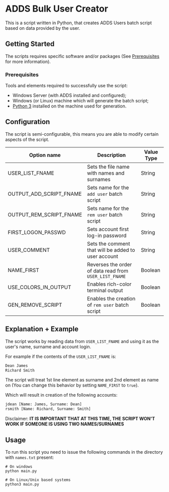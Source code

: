 # ADDS Bulk User Creator

This is a script written in Python, that creates ADDS Users batch script based on data provided by the user.

## Getting Started

The scripts requires specific software and/or packages (See [Prerequisites](#prerequisites) for more information).

### Prerequisites

Tools and elements required to successfully use the script:

* Windows Server (with ADDS installed and configured);
* Windows (or Linux) machine which will generate the batch script;
* [Python 3](https://www.python.org/) installed on the machine used for generation.

## Configuration

The script is semi-configurable, this means you are able to modify certain aspects of the script.

| Option name               | Description                                               | Value Type    |
| ------------------------- | --------------------------------------------------------- | ------------- |
| USER_LIST_FNAME           | Sets the file name with names and surnames                | String        |
| OUTPUT_ADD_SCRIPT_FNAME   | Sets name for the `add user` batch script                 | String        |
| OUTPUT_REM_SCRIPT_FNAME   | Sets name for the `rem user` batch script                 | String        |
| FIRST_LOGON_PASSWD        | Sets account first log-in password                        | String        |
| USER_COMMENT              | Sets the comment that will be added to user account       | String        |
| NAME_FIRST                | Reverses the order of data read from `USER_LIST_FNAME`    | Boolean       |
| USE_COLORS_IN_OUTPUT      | Enables rich-color terminal output                        | Boolean       |
| GEN_REMOVE_SCRIPT         | Enables the creation of `rem user` batch script           | Boolean       |

## Explanation + Example

The script works by reading data from `USER_LIST_FNAME` and using it as the user's name, surname and account login.  

For example if the contents of the `USER_LIST_FNAME` is:

```txt
Dean James
Richard Smith
```

The script will treat 1st line element as surname and 2nd element as name on (You can change this behavior by setting `NAME_FIRST` to `true`).

Which will result in creation of the following accounts:

```txt
jdean [Name: James, Surname: Dean]
rsmith [Name: Richard, Surname: Smith]
```

Disclaimer: **IT IS IMPORTANT THAT AT THIS TIME, THE SCRIPT WON'T WORK IF SOMEONE IS USING TWO NAMES/SURNAMES**

## Usage

To run this script you need to issue the following commands in the directory with `names.txt` present:

```properties
# On windows
python main.py

# On Linux/Unix based systems
python3 main.py
```
